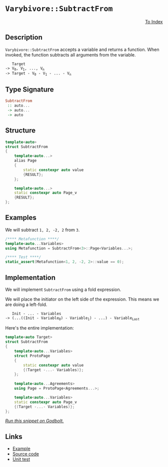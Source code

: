 <!-- Copyright 2024 Feng Mofan
SPDX-License-Identifier: Apache-2.0 -->

# `Varybivore::SubtractFrom`

<p style='text-align: right;'><a href="../../../facilities/metafunctions.md#varybivore-subtract-from">To Index</a></p>

## Description

`Varybivore::SubtractFrom` accepts a variable and returns a function. When invoked, the function subtracts all arguments from the variable.

<pre><code>   Target
-> V<sub>0</sub>, V<sub>1</sub>, ..., V<sub>n</sub>
-> Target - V<sub>0</sub> - V<sub>1</sub> - ... - V<sub>n</sub></code></pre>

## Type Signature

```Haskell
SubtractFrom
 :: auto...
 -> auto...
 -> auto
```

## Structure

```C++
template<auto>
struct SubtractFrom
{
    template<auto...>
    alias Page
    {
        static constexpr auto value
        {RESULT};
    };

    template<auto...>
    static constexpr auto Page_v
    {RESULT};
};
```

## Examples

We will subtract `1, 2, -2, 2` from `3`.

```C++
/**** Metafunction ****/
template<auto...Variables>
using Metafunction = SubtractFrom<3>::Page<Variables...>;

/**** Test ****/
static_assert(Metafunction<1, 2, -2, 2>::value == 0);
```

## Implementation

We will implement `SubtractFrom` using a fold expression.

We will place the initiator on the left side of the expression.
This means we are doing a left-fold.

<pre><code>   Init - ... - Variables
-> (...((Init - Variable<sub>0</sub>) - Variable<sub>1</sub>) - ...) - Variable<sub>Last</sub></code></pre>

Here's the entire implementation:

```C++
template<auto Target>
struct SubtractFrom
{
    template<auto...Variables>
    struct ProtoPage
    { 
        static constexpr auto value 
        {(Target -...- Variables)}; 
    };
    
    template<auto...Agreements>
    using Page = ProtoPage<Agreements...>;

    template<auto...Variables>
    static constexpr auto Page_v
    {(Target -...- Variables)};
};
```

[*Run this snippet on Godbolt.*](https://godbolt.org/#z:OYLghAFBqd5QCxAYwPYBMCmBRdBLAF1QCcAaPECAMzwBtMA7AQwFtMQByARg9KtQYEAysib0QXACx8BBAKoBnTAAUAHpwAMvAFYTStJg1DIApACYAQuYukl9ZATwDKjdAGFUtAK4sGIAKzSrgAyeAyYAHI%2BAEaYxCAAzGakAA6oCoRODB7evgHSaRmOAqHhUSyx8Um2mPbFDEIETMQEOT5%2BgTV1WY3NBKWRMXGJyQpNLW15nWN9A%2BWVIwCUtqhexMjsHAD0AFR7%2BweHR/tbJhoAgrv7ANQAkiwp9GyCTPXXB6cXV8c/x5/nZ3OBEwDwMwJMCTcTC8RGuABVmsBMAQIdhAWNiF4HNchF5ogRiEwHAAxYioFiAkwAdisF2u9OuwNBr0wEKhMNQADpuQA1Zp4JjRegKVGAhnXDFYgjXZRkojKJhIsUM6kWa7K8X0maOZDXNAMMaYVQpYjXaGwgBuYi8mHVdM19NVEARxCR0oAtNzOe7rnziAKhZgFItqQARCFqjXqqnhhK087iqNMx4stnmrnc87AYiYEGMAgihJo%2B30rwZIwyxW2iGhmVy1AKpWQrM5vOCBRe0VxyklxkglPgyHpr1%2BgPC0W97V4XX6w3G03pytIgD6FqjTpdbuunu5PtHguFIZjEcpx%2B7F0B31%2Bh3%2BV%2Bu2FUrEeto%2Bl%2Bvfx7lwO1wAssimFQXgMA4WTvCcgLJmCrJDhyI78geQYTucZZhMAv7/oBwFvDWOJ4gSRIEKS5JsgkqIgCAjbQW4%2B6Bh23JdvGb43HCQbSq%2BFxTsgy5MAoSgtBAf5NJhIECGyXCkNcyTblJZhkSAVreNWCSxrWGghnGHDLLQnD%2BLwfgcFopCoJwbjWNYEqrOs1ZmAkPCkAQmiacsADW%2BSchoAAcZhmAAnD5XD%2BJ5HlcFSVLSNpHCSLwLASBoGikPphnGRwvAKCA8UOQZmmkHAsAwIgICrAQKQwuQlBoA8dBxBErCbKoHkAGzug1kjXMAyC6lInJmLwmD4EQ/roHo/CCCIYjsFIMiCIoKjqFlpC6OJADuhIpJwPBaTpemOUZnAAPIwiV0qoFQ1z1U1LVtR11xdWY1wQB4lX0Ka5i2YsvCZVoywQEgFUpFVZAUBAf0AyAwBSMkNC0MCxBpRA0Q7dEYTNAAnutvBI8wxAo3t0TaJgDjo6QFXPAQe0MLQaPzVg0ReMAUK0LQaXcLwWAsIYwDiNTeA5iBFpBjtRoEzCmx2WEwIRYZtB4NEhLYx4WA7QSeAxSzpD88Q0TpJgoYghz0tGI5yxUAYwAKDyeCYEte0pIwRMjcIojiJNDszWoO2LfoHMoGZlj6DLaWQMsqApPUzPumM6A1qYljWGYSUa4NAtB10BP1C4DDuJ47R6CEYSDBUwziYUmQCJMfjF%2BkpcMHMQzxOJdhpz04ytNneQN7UTcCL0LS14X9e2C35d6DMvf5/MRfLAolkbBIm0cLpCU7clZ2Nc1rXtZ1kjdfduCECQ6o2Vw732UbywIJgTBYPEEAuSAkgJJyPkJGFGiSGYkgNXF/gNT5%2BicFFUgMVbKcgalwBqHkfLBQaoEAKz8GpL3mslVK6VT5ZW%2BvlH6hVDqlSBiDZ6NU2CcGaCwC0VJ3RMD1AYCsXAfKci4O5Xq/USB4CGuJB2Y1nbSFdkod281dDJBWkwNaLN56L0SrwZKB1iowmuCdVeF1WrIGoWhWh9D3L3Uev9Z6h8kgn0%2BtlLB%2BC4hlWBuSbRwxlEc1oVweKUMYZwwRvNTGqMiYuOxrjfGhM1Yk3zOTSmO0aZ0wZkzImbN9abEMvgXmjh%2BbM0MkLZAIsibi1qDtaWstUYK0iR9f0qs7Iay1koXW7MjAG1AOgvgptzaW2trbfSdkOFOwmtw2Qbs5qGQEV7Q2McrB%2BwyYHW%2BRlQ5ZHDpHaOvsLDx0kYnVhychmNxEn4CArhh7iTzmUOuegS71DWakKu9Q%2B4LA7t0buQ824V1Tksnu/Rx5bIbuc3IlzR63M2f3OeKw1iz2Pv/Be20kGcAUevKhHMbp0IYRoXezCXpH30WfUgF8r7DCGRFQBwC6FvypP4HyoUEjv0/pIcSEjdopVsKggxGD4BYKKkdUxxjiCEM2CQy6LAFAWl1BaNRUExhMP3oNYashOEtKmvIXhHSdCJFIEIkRG1fniOXvtHBx1TqqBZWyjlXKWRjE0eYgGuiEhwsqUY3Vz06UmuGOylIKRVy0OXNyggy5VXcLoA4ygTjDLuKpnZT1ni05E18YIfxVMomYFpvTMQoS1bhLKTk0g0Sm5xMFqoYWwIUmCDSfNDJcsUbZKVnkomhTtYlP1qhI2VTFQ1KtjbO2asmnjQkK06aYqPaSpUT7WO/SA7wGDiMgQzMtiR3bX0qZCc4hJ0GVPTuSyM5ZyebnTORyi77KKFkPZOysiLoHos%2BoNy9nbubrMO57yHl9D3S3TdHzp5fImmI/5SVAVOuuKy9l1xOV0PtVCvlujj4fXhYi6%2BlB55opAL5TkCQEj%2BECoSuK4GqQQMQfe0laUMrwtcpIfwT8QpUjih5SQ/kuBeTMAgiKCQ72SM4L%2B9B88eoIfI6SilywNYZGcJIIAA%3D)

## Links

- [Example](../../../code/facilities/metafunctions/varybivore/subtract_from/implementation.hpp)
- [Source code](../../../../conceptrodon/varybivore/subtract_from.hpp)
- [Unit test](../../../../tests/unit/metafunctions/varybivore/subtract_from.test.hpp)
